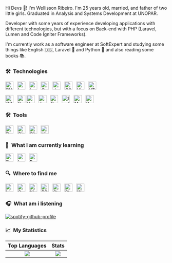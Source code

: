 Hi Devs 🖖! I'm Wellisson Ribeiro. I'm 25 years old, married, and father of two little girls.
Graduated in Analysis and Systems Development at UNOPAR.

Developer with some years of experience developing applications with different technologies,
but with a focus on Back-end with PHP (Laravel, Lumen and Code Igniter Frameworks).

I'm currently work as a software engineer at SoftExpert and studying some things like English 🇺🇸, Laravel 🐘 and Python 🐍 and also reading some books 📚.

### 🛠  Technologies

[<img alt="PHP" src="https://img.shields.io/badge/PHP-000?logo=php&logoColor=white" height="25"/>][tech_tools_anchor]
&nbsp;
[<img alt="Laravel" src="https://img.shields.io/badge/Laravel-000?&logo=laravel&logoColor=white" height="25"/>][tech_tools_anchor]
&nbsp;
[<img alt="Lumen" src="https://img.shields.io/badge/Lumen-000?&logo=laravel&logoColor=white" height="25"/>][tech_tools_anchor]
&nbsp;
[<img alt="Code Igniter" src="https://img.shields.io/badge/Code Igniter-000?logo=codeigniter&logoColor=white" height="25"/>][tech_tools_anchor]
&nbsp;
[<img src="https://img.shields.io/badge/JavaScript-000?logo=Javascript&logoColor=F7DF1E" alt="JavaScript logo" title="JavaScript" height="25" />][tech_tools_anchor]
&nbsp;
[<img src="https://img.shields.io/badge/C%23-000?logo=c-sharp&logoColor=white" alt="C#" title="C#" height="25" />][tech_tools_anchor]
&nbsp;
[<img src="https://img.shields.io/badge/Visual Basic-000?logo=visual%20studio&logoColor=white" alt="Visual Basic" title="Visual Basic" height="25" />][tech_tools_anchor]
&nbsp;
[<img src="https://img.shields.io/badge/HTML-000?logo=html5&logoColor=E34F26" alt="HTML logo" title="HTML5" height="25" />][tech_tools_anchor]

[<img src="https://img.shields.io/badge/CSS-000?logo=css3&logoColor=1572B6" alt="CSS3 logo" title="CSS" height="25" />][tech_tools_anchor]
&nbsp;
[<img src="https://img.shields.io/badge/React-000?logo=react&logoColor=61DAFB" alt="React Native logo" title="React Native" height="25" />][tech_tools_anchor]
[<img alt="Vue.js" src="https://img.shields.io/badge/Vue.js-000?logo=vue.js&logoColor=4FC08D" height="25" />][tech_tools_anchor]
&nbsp;
[<img alt="Jquery" src="https://img.shields.io/badge/jQuery-000?logo=jquery&logoColor=white" height="25"/>][tech_tools_anchor]
&nbsp;
[<img alt="Bootstrap" src="https://img.shields.io/badge/Bootstrap-000?logo=bootstrap&logoColor=white" height="25"/>][tech_tools_anchor]
&nbsp;
[<img alt="Ionic" src="https://img.shields.io/badge/Ionic-000?logo=ionic&logoColor=white" height="25"/>][tech_tools_anchor]
&nbsp;
[<img alt="MySQL" src="https://img.shields.io/badge/MySQL-000?logo=mysql&logoColor=white" height="25"/>][tech_tools_anchor]
&nbsp;
[<img alt="Postgres" src ="https://img.shields.io/badge/Postgres-000?logo=postgresql&logoColor=white" height="25"/>][tech_tools_anchor]
&nbsp;


### 🛠  Tools
[<img alt="Docker" src="https://img.shields.io/badge/Docker-000?logo=docker&logoColor=white" height="25"/>][tech_tools_anchor]
&nbsp;
[<img alt="GitHub" src="https://img.shields.io/badge/Github-000?logo=github&logoColor=white" height="25"/>][tech_tools_anchor]
&nbsp;
[<img alt="GitHub Actions" src="https://img.shields.io/badge/Github Actions-000?logo=githubactions&logoColor=white" height="25"/>][tech_tools_anchor]
&nbsp;
[<img src="https://img.shields.io/badge/VS%20Code-000?logo=visual-studio-code&logoColor=007ACC" alt="Visual Studio Code logo" title="Visual Studio Code" height="25" />][tech_tools_anchor]
&nbsp;

### 📖  What I am currently learning

[<img alt="Python" src="https://img.shields.io/badge/Python-000?&logo=python&logoColor=white" height="25"/>][tech_tools_anchor]
&nbsp;
[<img alt="Laravel" src="https://img.shields.io/badge/Laravel-000?&logo=laravel&logoColor=white" height="25"/>][tech_tools_anchor]
&nbsp;
[<img alt="English" src="https://img.shields.io/badge/English-000" height="25"/>][tech_tools_anchor]
&nbsp;


### 🔍  Where to find me

[<img src="https://img.shields.io/badge/LinkedIn-000?logo=linkedin&logoColor=0077B5" alt="LinkedIn logo" title="LinkedIn" height="25" />](https://www.linkedin.com/in/wellisson-ribeiro)
&nbsp;
[<img src="https://img.shields.io/badge/Gmail-000?logo=gmail&logoColor=white" alt="Gmail" title="Gmail" height="25" />](mailto:welleh10@gmail.com)
&nbsp;
[<img src="https://img.shields.io/badge/Xbox-000?logo=xbox&logoColor=white" alt="Xbox Live" title="Xbox Live" height="25" />](Wbrucewayne)
&nbsp;
[<img src="https://img.shields.io/badge/PlayStation-000?logo=Playstation&logoColor=white" alt="PSN" title="PSN" height="25" />](https://psnprofiles.com/wriibeiro)
&nbsp;
[<img src="https://img.shields.io/badge/Steam-000?logo=steam&logoColor=white" alt="Steam" title="Steam" height="25" />](https://steamcommunity.com/id/bruuuuuce/)
&nbsp;
[<img src="https://img.shields.io/badge/Counter_Strike-000?logo=counter-strike&logoColor=white" alt="Steam" title="Steam" height="25" />](https://csgo-stats.com/player/bruuuuuce)
&nbsp;
[<img src="https://img.shields.io/badge/Personal Website-000?logo=wordpress&logoColor=white" alt="Website" title="Website" height="25" />](https://www.wribeiiro.com/)

### 🎧  What am i listening

[![spotify-github-profile](https://spotify-github-profile.vercel.app/api/view?uid=itd9eq7e1e947txikhoq350jh&cover_image=true&theme=novatorem)](https://github.com/kittinan/spotify-github-profile)

[tech_tools_anchor]: #bonjour--
[learning_now_anchor]: #learning-now
[learning_next_anchor]: #learning-next

### 📈  My Statistics
Top Languages             |  Stats
:-------------------------:|:-------------------------:
![](https://github-readme-stats.vercel.app/api/top-langs?username=wribeiiro&show_icons=true&locale=en&theme=synthwave&layout=compact)  |  ![](https://github-readme-stats.vercel.app/api?username=wribeiiro&show_icons=true&locale=en&layout=compact&n&theme=synthwave)
